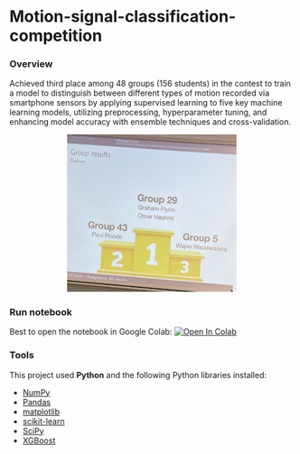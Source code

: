 # Motion-signal-classification-competition

### Overview
Achieved third place among 48 groups (156 students) in the contest to train a model to distinguish between different types of motion recorded via smartphone sensors by applying supervised learning to five key machine learning models, utilizing preprocessing, hyperparameter tuning, and enhancing model accuracy with ensemble techniques and cross-validation.
<p align="center">
  <img src="https://github.com/w-diana/Motion-signal-classification-competition/blob/main/Image.jpg" width="300">
</p>

### Run notebook
Best to open the notebook in Google Colab:
<a target="_blank" href="https://colab.research.google.com/github/w-diana/Motion-signal-classification-competition/blob/main/Motion%20signal%20classification%20competition.ipynb?short_path=3a6c692">
  <img src="https://colab.research.google.com/assets/colab-badge.svg" alt="Open In Colab"/>
</a>

### Tools  
This project used **Python** and the following Python libraries installed:
- [NumPy](http://www.numpy.org/)
- [Pandas](http://pandas.pydata.org/)
- [matplotlib](http://matplotlib.org/)
- [scikit-learn](http://scikit-learn.org/stable/)
- [SciPy](https://scipy.org/install/)
- [XGBoost](https://xgboost.readthedocs.io/en/stable/install.html#installation-guide)

